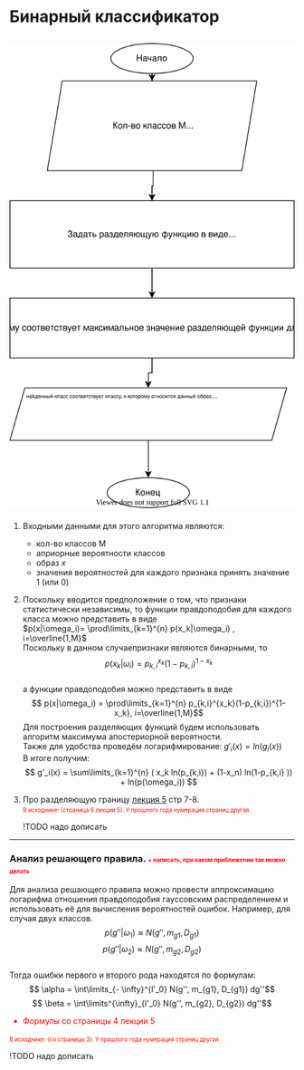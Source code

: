 # Бинарный классификатор

## ![scheme](binarniy_klassificator.svg)

1) Входными данными для этого алгоритма являются:

   + кол-во классов M 
   + априорные вероятности классов 
   + образ $x$
   + значения вероятностей для каждого признака принять значение 1 (или 0)

2) Поскольку вводится предположение о том, что признаки статистически независимы, то функции правдоподобия для каждого класса можно представить в виде  
   $p(x|\omega_i)= \prod\limits_{k=1}^{n} p(x_k|\omega_i) , i=\overline{1,M}$  
   Поскольку в данном случаепризнаки являются бинарными, то
   $$p(x_k|\omega_i) = p_{k,i}^{x_k} (1-p_{k,i})^{1-x_k}$$  
   а функции правдоподобия можно представить в виде  
   $$ p(x|\omega_i) = \prod\limits_{k=1}^{n} p_{k,i}^{x_k}(1-p_{k,i})^{1-x_k}, i=\overline{1,M}$$
   Для построения разделяющих функций будем использовать алгоритм максимума апостериорной вероятности.  
   Также для удобства проведём логарифмирование:  $g'_i(x) = ln(g_i(x))$  
   В итоге получим: 
   $$ g'_i(x) = \sum\limits_{k=1}^{n} ( x_k ln(p_{k,i}) + (1-x_n) ln(1-p_{k,i} )) + ln(p(\omega_i)) $$
3) Про разделяющую границу [лекция 5](../лекции%20с%20мудла/v5.pdf) стр 7-8.  
   <font size="1" color="red">В исходнике: {страница 6 лекции 5}. У прошлого года нумерация страниц другая</font>
   
   !TODO надо дописать
___
### Анализ решающего правила. <font size="1" color="red">+ написать, при каком приближении так можно делать</font>
Для анализа решающего правила можно провести аппроксимацию логарифма отношения правдоподобия гауссовским распределением и использовать её для вычисления вероятностей ошибок. Например, для случая двух классов.
$$ p(g''|\omega_1) \approx N(g'', m_{g1}, D_{g1})$$
$$ p(g''|\omega_2) \approx N(g'', m_{g2}, D_{g2})$$  
Тогда ошибки первого и второго рода находятся по формулам:
$$ \alpha = \int\limits_{- \infty}^{l'_0} N(g'', m_{g1}, D_{g1}) dg''$$
$$ \beta = \int\limits^{\infty}_{l'_0} N(g'', m_{g2}, D_{g2}) dg''$$
<font color="red">
+ Формулы со страницы 4 лекции 5  

<font size="1">В исходнике: {со страницы 3}. У прошлого года нумерация страниц другая</font>
</font>
 
!TODO надо дописать